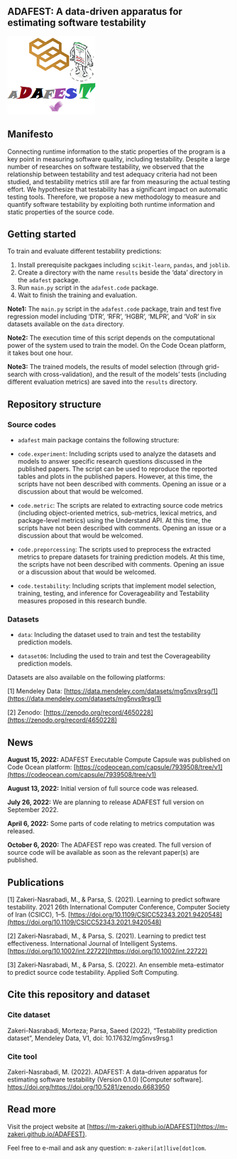 ## ADAFEST: A data-driven apparatus for estimating software testability

![ADAFESTLOGO](./docs/figs/logo.png)

## Manifesto

Connecting runtime information to the static properties of the program is a key point in measuring software quality, including testability. Despite a large number of researches on software testability, we observed that the relationship between testability and test adequacy criteria had not been studied, and testability metrics still are far from measuring the actual testing effort. We hypothesize that testability has a significant impact on automatic testing tools. Therefore, we propose a new methodology to measure and quantify software testability by exploiting both runtime information and static properties of the source code.


## Getting started
To train and evaluate different testability predictions:

1. Install prerequisite packgaes including `scikit-learn`, `pandas`, and `joblib`.
2. Create a directory with the name `results` beside the ‘data’ directory in the `adafest` package.
3. Run `main.py` script in the `adafest.code` package. 
4. Wait to finish the training and evaluation.


**Note1:** The `main.py` script in the `adafest.code` package, train and test five regression model including ‘DTR’, ‘RFR’, ‘HGBR’, ‘MLPR’, and ‘VoR’ in six datasets available on the `data` directory.

**Note2:** The execution time of this script depends on the computational power of the system used to train the model. On the Code Ocean platform, it takes bout one hour. 

**Note3:** The trained models, the results of model selection (through grid-search with cross-validation), and the result of the models’ tests (including different evaluation metrics) are saved into the `results` directory. 


## Repository structure

### Source codes

* `adafest` main package contains the following structure:

* `code.experiment`: Including scripts used to analyze the datasets and models to answer specific research questions discussed in the published papers. The script can be used to reproduce the reported tables and plots in the published papers. However, at this time, the scripts have not been described with comments. Opening an issue or a discussion about that would be welcomed.

* `code.metric`: The scripts are related to extracting source code metrics (including object-oriented metrics, sub-metrics, lexical metrics, and package-level metrics) using the Understand API. At this time, the scripts have not been described with comments. Opening an issue or a discussion about that would be welcomed.

* `code.preporcessing`: The scripts used to preprocess the extracted metrics to prepare datasets for training prediction models. At this time, the scripts have not been described with comments. Opening an issue or a discussion about that would be welcomed.

* `code.testability`: Including scripts that implement model selection, training, testing, and inference for Coverageability and Testability measures proposed in this research bundle. 


### Datasets
* `data`: Including the dataset used to train and test the testability prediction models.

* `dataset06`: Including the used to train and test the Coverageability prediction models.

Datasets are also available on the following platforms:

[1] Mendeley Data: 
[https://data.mendeley.com/datasets/mg5nvs9rsg/1](https://data.mendeley.com/datasets/mg5nvs9rsg/1)

[2] Zenodo:
[https://zenodo.org/record/4650228](https://zenodo.org/record/4650228)


## News
**August 15, 2022:** ADAFEST Executable Compute Capsule was published on Code Ocean platform: 
[https://codeocean.com/capsule/7939508/tree/v1](https://codeocean.com/capsule/7939508/tree/v1)

**August 13, 2022:** Initial version of full source code was released. 

**July 26, 2022:** We are planning to release ADAFEST full version on September 2022.

**April 6, 2022:** Some parts of code relating to metrics computation was released.

**October 6, 2020:** The ADAFEST repo was created.
The full version of source code will be available as soon as the relevant paper(s) are published.


## Publications

[1] Zakeri-Nasrabadi, M., & Parsa, S. (2021). Learning to predict software testability. 2021 26th International Computer Conference, Computer Society of Iran (CSICC), 1–5. [https://doi.org/10.1109/CSICC52343.2021.9420548](https://doi.org/10.1109/CSICC52343.2021.9420548)

[2] Zakeri‐Nasrabadi, M., & Parsa, S. (2021). Learning to predict test effectiveness. International Journal of Intelligent Systems. [https://doi.org/10.1002/int.22722](https://doi.org/10.1002/int.22722)

[3] Zakeri‐Nasrabadi, M., & Parsa, S. (2022). An ensemble meta-estimator to predict source code testability. Applied Soft Computing.



## Cite this repository and dataset

### Cite dataset
Zakeri-Nasrabadi, Morteza; Parsa, Saeed (2022), “Testability prediction dataset”, Mendeley Data, V1, doi: 10.17632/mg5nvs9rsg.1

### Cite tool
Zakeri-Nasrabadi, M. (2022). ADAFEST: A data-driven apparatus for estimating software testability (Version 0.1.0) [Computer software]. https://doi.org/https://doi.org/10.5281/zenodo.6683950


## Read more
Visit the project website at [https://m-zakeri.github.io/ADAFEST](https://m-zakeri.github.io/ADAFEST).

Feel free to e-mail and ask any question: `m-zakeri[at]live[dot]com`.
